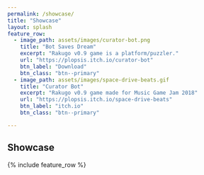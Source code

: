 ```yaml
---
permalink: /showcase/
title: "Showcase"
layout: splash
feature_row:
  - image_path: assets/images/curator-bot.png
    title: "Bot Saves Dream"
    excerpt: "Rakugo v0.9 game is a platform/puzzler."
    url: "https://plopsis.itch.io/curator-bot"
    btn_label: "Download"
    btn_class: "btn--primary"
  - image_path: assets/images/space-drive-beats.gif
    title: "Curator Bot"
    excerpt: "Rakugo v0.9 game made for Music Game Jam 2018"
    url: "https://plopsis.itch.io/space-drive-beats"
    btn_label: "itch.io"
    btn_class: "btn--primary"

---
```


##  Showcase

{% include feature_row %}
